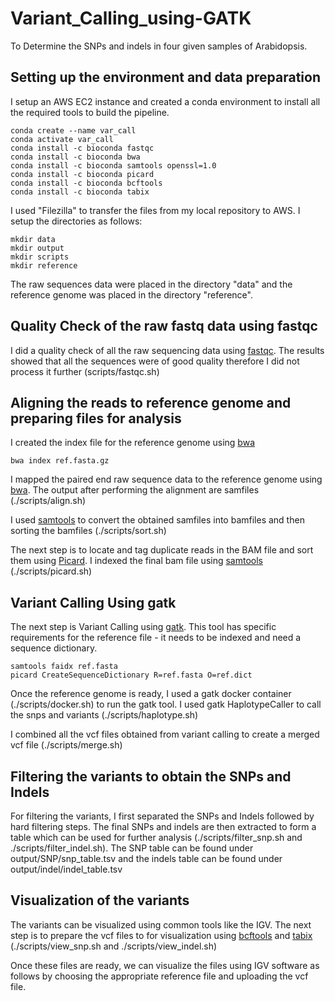 # Variant_Calling_using-GATK

To Determine the SNPs and indels in four given samples of Arabidopsis.  


## Setting up the environment and data preparation
I setup an AWS EC2 instance and created a conda environment to install all the required tools to build the pipeline.

```
conda create --name var_call
conda activate var_call
conda install -c bioconda fastqc
conda install -c bioconda bwa
conda install -c bioconda samtools openssl=1.0
conda install -c bioconda picard
conda install -c bioconda bcftools
conda install -c bioconda tabix
```

I used "Filezilla" to transfer the files from my local repository to AWS. I setup the directories as follows:

```
mkdir data
mkdir output
mkdir scripts
mkdir reference
```
The raw sequences data were placed in the directory "data" and the reference genome was placed in the directory "reference".


## Quality Check of the raw fastq data using fastqc
I did a quality check of all the raw sequencing data using [fastqc](https://www.bioinformatics.babraham.ac.uk/projects/fastqc/). The results showed that all the sequences were of good quality therefore I did not process it further (scripts/fastqc.sh)

## Aligning the reads to reference genome and preparing files for analysis
I created the index file for the reference genome using [bwa](https://bio-bwa.sourceforge.net/) 

```
bwa index ref.fasta.gz
```

I mapped the paired end raw sequence data to the reference genome using [bwa](https://bio-bwa.sourceforge.net/). The output after performing the alignment are samfiles (./scripts/align.sh)


I used [samtools](http://www.htslib.org/doc/samtools.html) to convert the obtained samfiles into bamfiles and then sorting the bamfiles (./scripts/sort.sh)



The next step is to locate and tag duplicate reads in the BAM file and sort them using [Picard](https://broadinstitute.github.io/picard/). I indexed the final bam file using [samtools](http://www.htslib.org/doc/samtools.html) (./scripts/picard.sh)



## Variant Calling Using gatk
The next step is Variant Calling using [gatk](https://gatk.broadinstitute.org/hc/en-us). This tool has specific requirements for the reference file - it needs to be indexed and need a sequence dictionary.

```
samtools faidx ref.fasta
picard CreateSequenceDictionary R=ref.fasta O=ref.dict
```
Once the reference genome is ready, I used a gatk docker container (./scripts/docker.sh) to run the gatk tool. I used gatk HaplotypeCaller to call the snps and variants (./scripts/haplotype.sh)


I combined all the vcf files obtained from variant calling to create a merged vcf file (./scripts/merge.sh)


## Filtering the variants to obtain the SNPs and Indels
For filtering the variants, I first separated the SNPs and Indels followed by hard filtering steps. The final SNPs and indels are then extracted to form a table which can be used for further analysis (./scripts/filter_snp.sh and ./scripts/filter_indel.sh). The SNP table can be found under output/SNP/snp_table.tsv and the indels table can be found under output/indel/indel_table.tsv

## Visualization of the variants
The variants can be visualized using common tools like the IGV. The next step is to prepare the vcf files to for visualization using [bcftools](https://samtools.github.io/bcftools/) and [tabix](http://www.htslib.org/doc/tabix.html) (./scripts/view_snp.sh and ./scripts/view_indel.sh)

Once these files are ready, we can visualize the files using IGV software as follows by choosing the appropriate reference file and uploading the vcf file.
